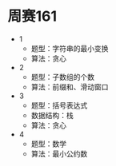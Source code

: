 # 周赛161

- 1
  - 题型：字符串的最小变换
  - 算法：贪心
- 2
  - 题型：子数组的个数
  - 算法：前缀和、滑动窗口
- 3
  - 题型：括号表达式
  - 数据结构：栈
  - 算法：贪心
- 4
  - 题型：数学
  - 算法：最小公约数
